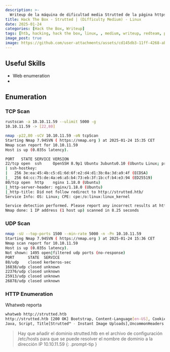 ```yaml
---
description: >-
  Writeup de la máquina de dificultad media Strutted de la página https://hackthebox.eu
title: Hack The Box - Strutted | (Difficulty Medium) - Linux
date: 2025-01-24
categories: [Hack the Box, Writeup]
tags: [htb, hacking, hack the box, linux, , medium, writeup, redteam, pentesting]
image_post: true
image: https://github.com/user-attachments/assets/cd145db3-11ff-4268-ab63-0fc6cb7f07a7
---
```


## Useful Skills

* Web enumeration
* 

## Enumeration

### TCP Scan

```bash
rustscan -a 10.10.11.59 --ulimit 5000 -g
10.10.11.59 -> [22,80]
```

```bash
nmap -p22,80 -sCV 10.10.11.59 -oN tcpScan
Starting Nmap 7.94SVN ( https://nmap.org ) at 2025-01-24 15:35 CET
Nmap scan report for 10.10.11.59
Host is up (0.035s latency).

PORT   STATE SERVICE VERSION
22/tcp open  ssh     OpenSSH 8.9p1 Ubuntu 3ubuntu0.10 (Ubuntu Linux; protocol 2.0)
| ssh-hostkey: 
|   256 3e:ea:45:4b:c5:d1:6d:6f:e2:d4:d1:3b:0a:3d:a9:4f (ECDSA)
|_  256 64:cc:75:de:4a:e6:a5:b4:73:eb:3f:1b:cf:b4:e3:94 (ED25519)
80/tcp open  http    nginx 1.18.0 (Ubuntu)
|_http-server-header: nginx/1.18.0 (Ubuntu)
|_http-title: Did not follow redirect to http://strutted.htb/
Service Info: OS: Linux; CPE: cpe:/o:linux:linux_kernel

Service detection performed. Please report any incorrect results at https://nmap.org/submit/ .
Nmap done: 1 IP address (1 host up) scanned in 8.25 seconds
```

### UDP Scan

 ```bash
nmap -sU --top-ports 1500 --min-rate 5000 -n -Pn 10.10.11.59
Starting Nmap 7.94SVN ( https://nmap.org ) at 2025-01-24 15:36 CET
Nmap scan report for 10.10.11.59
Host is up (0.035s latency).
Not shown: 1495 open|filtered udp ports (no-response)
PORT      STATE  SERVICE
88/udp    closed kerberos-sec
16838/udp closed unknown
22376/udp closed unknown
25913/udp closed unknown
26878/udp closed unknown
```

### HTTP Enumeration

Whatweb reporta 

```bash
whatweb http://strutted.htb
http://strutted.htb [200 OK] Bootstrap, Content-Language[en-US], Cookies[JSESSIONID], Country[RESERVED][ZZ], HTML5, HTTPServer[Ubuntu Linux][nginx/1.18.0 (Ubuntu)], HttpOnly[JSESSIONID], IP[10.10.11.59],
Java, Script, Title[Strutted™ - Instant Image Uploads],UncommonHeaders[cross-origin-embedder-policy-report-only,cross-origin-opener-policy], nginx[1.18.0]
```

> Hay que añadir el dominio strutted.htb en el archivo de configuración /etc/hosts para que se puede resolver el nombre de dominio a la dirección IP 10.10.11.59
{: .prompt-tip }
